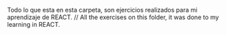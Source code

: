 
Todo lo que esta en esta carpeta, son ejercicios realizados para mi aprendizaje de REACT.
//
All the exercises on this folder, it was done to my learning in REACT.

